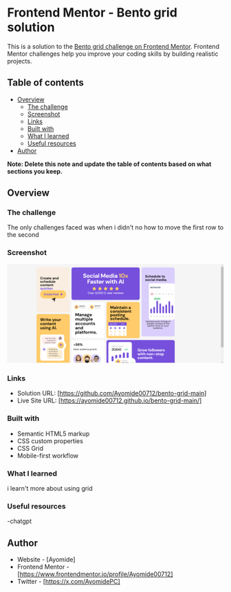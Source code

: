# Frontend Mentor - Bento grid solution

This is a solution to the [Bento grid challenge on Frontend Mentor](https://www.frontendmentor.io/challenges/bento-grid-RMydElrlOj). Frontend Mentor challenges help you improve your coding skills by building realistic projects. 

## Table of contents

- [Overview](#overview)
  - [The challenge](#the-challenge)
  - [Screenshot](#screenshot)
  - [Links](#links)
  - [Built with](#built-with)
  - [What I learned](#what-i-learned)
  - [Useful resources](#useful-resources)
- [Author](#author)

**Note: Delete this note and update the table of contents based on what sections you keep.**

## Overview

### The challenge

The only challenges faced was when i didn't no how to move the first row to the second
### Screenshot

![](./assets/Screenshot%202024-12-08%20224648.png)

### Links

- Solution URL: [https://github.com/Ayomide00712/bento-grid-main]
- Live Site URL: [https://ayomide00712.github.io/bento-grid-main/]



### Built with

- Semantic HTML5 markup
- CSS custom properties
- CSS Grid
- Mobile-first workflow

### What I learned

i learn't more about using grid

### Useful resources

-chatgpt

## Author

- Website - [Ayomide]
- Frontend Mentor - [https://www.frontendmentor.io/profile/Ayomide00712]
- Twitter - [https://x.com/AyomidePC]
